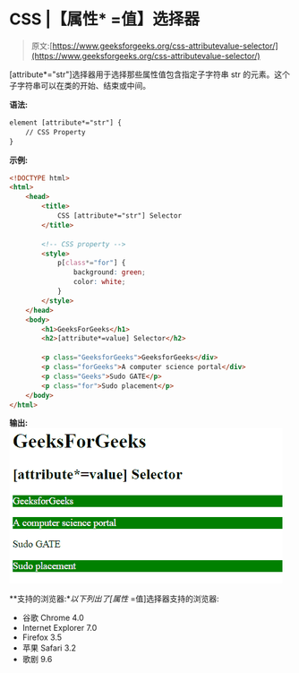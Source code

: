 # CSS |【属性* =值】选择器

> 原文:[https://www.geeksforgeeks.org/css-attributevalue-selector/](https://www.geeksforgeeks.org/css-attributevalue-selector/)

[attribute*="str"]选择器用于选择那些属性值包含指定子字符串 str 的元素。这个子字符串可以在类的开始、结束或中间。

**语法:**

```html
element [attribute*="str"] {
    // CSS Property
} 
```

**示例:**

```html
<!DOCTYPE html>
<html>
    <head>
        <title>
            CSS [attribute*="str"] Selector
        </title>

        <!-- CSS property -->
        <style> 
            p[class*="for"] {
                background: green;
                color: white;
            }
        </style>
    </head>
    <body>
        <h1>GeeksForGeeks</h1>
        <h2>[attribute*=value] Selector</h2>

        <p class="GeeksforGeeks">GeeksforGeeks</div>
        <p class="forGeeks">A computer science portal</div>
        <p class="Geeks">Sudo GATE</p>
        <p class="for">Sudo placement</p>
    </body>
</html>                    
```

**输出:**
![](img/929810a2526bb9b28d2f292afc78c568.png)

**支持的浏览器:**以下列出了[属性* =值]选择器支持的浏览器:

*   谷歌 Chrome 4.0
*   Internet Explorer 7.0
*   Firefox 3.5
*   苹果 Safari 3.2
*   歌剧 9.6